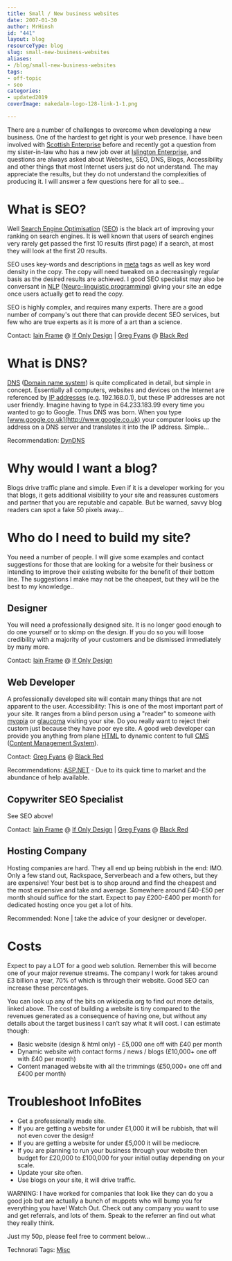 ```yaml
---
title: Small / New business websites
date: 2007-01-30
author: MrHinsh
id: "441"
layout: blog
resourceType: blog
slug: small-new-business-websites
aliases:
- /blog/small-new-business-websites
tags:
- off-topic
- seo
categories:
- updated2019
coverImage: nakedalm-logo-128-link-1-1.png

---
```



There are a number of challenges to overcome when developing a new business. One of the hardest to get right is your web presence. I have been involved with [Scottish Enterprise](http://www.scottish-enterprise.com/) before and recently got a question from my sister-in-law who has a new job over at [Islington Enterprise](http://www.islingtonenterprise.co.uk/), and questions are always asked about Websites, SEO, DNS, Blogs, Accessibility and other things that most Internet users just do not understand. The may appreciate the results, but they do not understand the complexities of producing it. I will answer a few questions here for all to see...

# What is SEO?

Well [Search Engine Optimisation](//en.wikipedia.org/wiki/Search_engine_optimization) ([SEO](http://en.wikipedia.org/wiki/Search_engine_optimization)) is the black art of improving your ranking on search engines. It is well known that users of search engines very rarely get passed the first 10 results (first page) if a search, at most they will look at the first 20 results.

SEO uses key-words and descriptions in [meta](http://en.wikipedia.org/wiki/Meta_tags "Meta element") tags as well as key word density in the copy. The copy will need tweaked on a decreasingly regular basis as the desired results are achieved. I good SEO specialist may also be conversant in [NLP](https://inlpcenter.org/what-is-neuro-linguistic-programming-nlp/ "Neuro-linguistic programming") ([Neuro-linguistic programming](https://inlpcenter.org/what-is-neuro-linguistic-programming-nlp/)) giving your site an edge once users actually get to read the copy.

SEO is highly complex, and requires many experts. There are a good number of company's out there that can provide decent SEO services, but few who are true experts as it is more of a art than a science.

Contact: [Iain Frame](http://www.ifonlydesign.co.uk/ "Iain Frame") @ [If Only Design](http://www.ifonlydesign.co.uk/) | [Greg Fyans](http://www.blackred.co.uk/ "Greg Fyans") @ [Black Red](http://www.blackred.co.uk/ "Web Developer")

# What is DNS?

[DNS](http://en.wikipedia.org/wiki/Domain_name_system "Domain name system") ([Domain name system](http://en.wikipedia.org/wiki/Domain_name_system)) is quite complicated in detail, but simple in concept. Essentially all computers, websites and devices on the Internet are referenced by [IP addresses](http://en.wikipedia.org/wiki/Ip_address) (e.g. 192.168.0.1), but these IP addresses are not user friendly. Imagine having to type in 64.233.183.99 every time you wanted to go to Google. Thus DNS was born. When you type [www.google.co.uk](http://www.google.co.uk) your computer looks up the address on a DNS server and translates it into the IP address. Simple...

Recommendation: [DynDNS](http://www.dyndns.com/)

# Why would I want a blog?

Blogs drive traffic plane and simple. Even if it is a developer working for you that blogs, it gets additional visibility to your site and reassures customers and partner that you are reputable and capable. But be warned, savvy blog readers can spot a fake 50 pixels away...

# Who do I need to build my site?

You need a number of people. I will give some examples and contact suggestions for those that are looking for a website for their business or intending to improve their existing website for the benefit of their bottom line. The suggestions I make may not be the cheapest, but they will be the best to my knowledge..

## Designer

You will need a professionally designed site. It is no longer good enough to do one yourself or to skimp on the design. If you do so you will loose credibility with a majority of your customers and be dismissed immediately by many more.

Contact: [Iain Frame](http://www.ifonlydesign.co.uk/ "Iain Frame") @ [If Only Design](http://www.ifonlydesign.co.uk/)

## Web Developer

A professionally developed site will contain many things that are not apparent to the user. Accessibility: This is one of the most important part of your site. It ranges from a blind person using a "reader" to someone with [myopia](http://en.wikipedia.org/wiki/Myopia) or [glaucoma](http://en.wikipedia.org/wiki/Glaucoma) visiting your site. Do you really want to reject their custom just because they have poor eye site. A good web developer can provide you anything from plane [HTML](http://en.wikipedia.org/wiki/HTML) to dynamic content to full [CMS](http://en.wikipedia.org/wiki/Content_management_system "Content management system") ([Content Management System](http://en.wikipedia.org/wiki/Content_management_system)).

Contact: [Greg Fyans](http://www.blackred.co.uk/ "Greg Fyans") @ [Black Red](http://www.blackred.co.uk/ "Web Developer")

Recommendations: [ASP.NET](http://www.asp.net/ "ASP.NET") - Due to its quick time to market and the abundance of help available.

## Copywriter SEO Specialist

See SEO above!

Contact: [Iain Frame](http://www.ifonlydesign.co.uk/ "Iain Frame") @ [If Only Design](http://www.ifonlydesign.co.uk/) | [Greg Fyans](http://www.blackred.co.uk/ "Greg Fyans") @ [Black Red](http://www.blackred.co.uk/ "Web Developer")

## Hosting Company

Hosting companies are hard. They all end up being rubbish in the end: IMO. Only a few stand out, Rackspace, Serverbeach and a few others, but they are expensive! Your best bet is to shop around and find the cheapest and the most expensive and take and average. Somewhere around £40-£50 per month should suffice for the start. Expect to pay £200-£400 per month for dedicated hosting once you get a lot of hits.

Recommended: None | take the advice of your designer or developer.

# Costs

Expect to pay a LOT for a good web solution. Remember this will become one of your major revenue streams. The company I work for takes around £3 billion a year, 70% of which is through their website. Good SEO can increase these percentages.

You can look up any of the bits on wikipedia.org to find out more details, linked above. The cost of building a website is tiny compared to the revenues generated as a consequence of having one, but without any details about the target business I can’t say what it will cost. I can estimate though:

- Basic website (design & html only) - £5,000 one off with £40 per month
- Dynamic website with contact forms / news / blogs (£10,000+ one off with £40 per month)
- Content managed website with all the trimmings (£50,000+ one off and £400 per month)

# Troubleshoot InfoBites

- Get a professionally made site.
- If you are getting a website for under £1,000 it will be rubbish, that will not even cover the design!
- If you are getting a website for under £5,000 it will be mediocre.
- If you are planning to run your business through your website then budget for £20,000 to £100,000 for your initial outlay depending on your scale.
- Update your site often.
- Use blogs on your site, it will drive traffic.

WARNING: I have worked for companies that look like they can do you a good job but are actually a bunch of muppets who will bump you for everything you have! Watch Out. Check out any company you want to use and get referrals, and lots of them. Speak to the referrer an find out what they really think.

Just my 50p, please feel free to comment below...

Technorati Tags: [Misc](http://technorati.com/tags/Misc)


